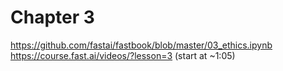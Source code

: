 # Chapter 3
https://github.com/fastai/fastbook/blob/master/03_ethics.ipynb
https://course.fast.ai/videos/?lesson=3 (start at ~1:05)

